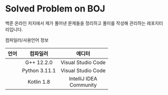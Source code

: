 Solved Problem on BOJ
=======================================

백준 온라인 저지에서 제가 풀어낸 문제들을 정리하고 풀이를 작성해 관리하는 레포지터리입니다.<br/>

컴파일러/사용언어 정보

|언어|컴파일러|에디터|
|:--:|:--:|:--:|
|<img src="https://user-images.githubusercontent.com/20770834/81207760-074fd800-9009-11ea-865c-67a093c030eb.png" width="12px">|G++ 12.2.0|Visual Studio Code|
|<img src="https://user-images.githubusercontent.com/20770834/81209415-78908a80-900b-11ea-9c91-97a9ea9f6cc9.png" width="12px">|Python 3.11.1|Visual Studio Code|
|<img src="https://user-images.githubusercontent.com/20770834/81209422-7af2e480-900b-11ea-94a8-aae36523259d.png" width="12px">|Kotlin 1.8|IntelliJ IDEA<br/> Community|
